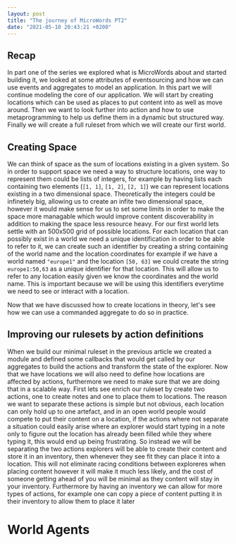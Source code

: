 ```yaml
---
layout: post
title: "The journey of MicroWords PT2"
date: "2021-05-10 20:43:21 +0200"
---
```


## Recap

In part one of the series we explored what is MicroWords about and started building it, we looked at some attributes of eventsourcing and how we can use events and aggregates to model an application. In this part we will continue modeling the core of our application.
We will start by creating locations which can be used as places to put content into as well as move around. Then we want to look further into action and how to use metaprogramming to help us define them in a dynamic but structured way. Finally we will create a full ruleset from which we will create our first world.

## Creating Space

We can think of space as the sum of locations existing in a given system. So in order to support space we need a way to structure locations, one way to represent them could be lists of integers, for example by having lists each containing two elements (`[1, 1]`, `[1, 2]`, `[2, 1]`) we can represent locations existing in a two dimensional space. Theoretically the integers could be infinetely big, allowing us to create an infite two dimensional space, however it would make sense for us to set some limits in order to make the space more managable which would improve content discoverability in addition to making the space less resource heavy. For our first world lets settle with an 500x500 grid of possible locations. For each location that can possibly exist in a world we need a unique identification in order to be able to refer to it, we can create such an identifier by creating a string containing of the world name and the location coordinates for example if we have a world named `"europe1"` and the location `[50, 63]` we could create the string `europe1:50,63` as a unique identifier for that location. This will allow us to refer to any location easily given we know the coordinates and the world name. This is important because we will be using this identifiers everytime we need to see or interact with a location.

Now that we have discussed how to create locations in theory, let's see how we can use a commanded aggregate to do so in practice.

## Improving our rulesets by action definitions

When we build our minimal ruleset in the previous article we created a module and defined some callbacks that would get called by our aggregates to build the actions and transform the state of the explorer. Now that we have locations we will also need to define how locations are affected by actions, furthermore we need to make sure that we are doing that in a scalable way. First lets see enrich our ruleset by create two actions, one to create notes and one to place them to locations. The reason we want to separate these actions is simple but not obvious, each location can only hold up to one artefact, and in an open world people would compete to put their content on a location, if the actions where not separate a situation could easily arise where an explorer would start typing in a note only to figure out the location has already been filled while they where typing it, this would end up being frustrating. So instead we will be separating the two actions explorers will be able to create their content and store it in an inventory, then whenever they see fit they can place it into a location. This will not eliminate racing conditions between exploreres when placing content however it will make it much less likely, and the cost of someone getting ahead of you will be minimal as they content will stay in your inventory. Furthermore by having an inventory we can allow for more types of actions, for example one can copy a piece of content putting it in their inventory to allow them to place it later

# World Agents
